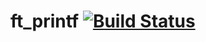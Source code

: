 # ft_printf [![Build Status](https://travis-ci.org/jjaniec/ft_printf.svg?branch=master)](https://travis-ci.org/jjaniec/ft_printf)
